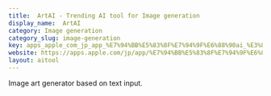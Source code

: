 ```yaml
---
title:  ArtAI - Trending AI tool for Image generation
display_name:  ArtAI
category: Image generation
category_slug: image-generation
key: apps_apple_com_jp_app_%E7%94%BB%E5%83%8F%E7%94%9F%E6%88%90ai_%E3%83%AD
website: https://apps.apple.com/jp/app/%E7%94%BB%E5%83%8F%E7%94%9F%E6%88%90ai-%E3%83%AD%E3%83%BC%E3%82%AB%E3%83%AB-stable-diffusion/id1658459595
layout: aitool
---
```


Image art generator based on text input.

